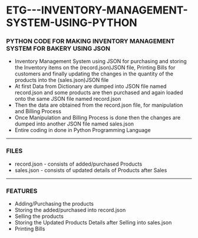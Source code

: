 # ETG---INVENTORY-MANAGEMENT-SYSTEM-USING-PYTHON

### PYTHON CODE FOR MAKING INVENTORY MANAGEMENT SYSTEM FOR BAKERY USING JSON

- Inventory Management System using JSON for purchasing and storing the Inventory items on the (record.json)JSON file, Printing Bills for customers and finally updating the changes in the quantity of the products into the (sales.json)JSON file
- At first Data from Dictionary are dumped into JSON file named record.json and some products are then purchased and again loaded onto the same JSON file named record.json
- Then the data are obtained from the record.json file, for manipulation and Billing Process
- Once Manipulation and Billing Process is done then the changes are dumped into another JSON file named sales.json
- Entire coding in done in Python Programming Language

______

### FILES

- record.json - consists of added/purchased Products
- sales.json - consists of updated details of Products after Sales


______

### FEATURES

- Adding/Purchasing the products
- Storing the added/purchased into record.json
- Selling the products
- Storing the Updated Products Details after Selling into sales.json
- Printing Bills




